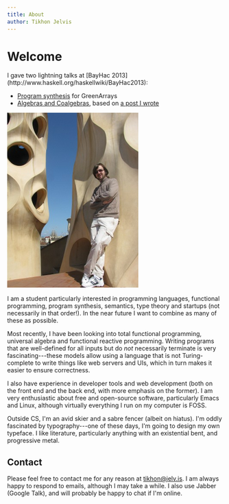 ```yaml
---
title: About
author: Tikhon Jelvis
---
```


<div class="content">

# Welcome

<div class="announcement">
I gave two lightning talks at [BayHac 2013](http://www.haskell.org/haskellwiki/BayHac2013):

  * [Program synthesis](af-slides.html) for GreenArrays
  * [Algebras and Coalgebras](algebras.html), based on [a post I wrote](http://stackoverflow.com/questions/16015020/what-does-coalgebra-mean-in-the-context-of-programming/16022059#16022059)
</div>

![Me on the roof of the Casa Milà in Barcelona. For even more Guadí, you can barely see the Sagrada Família in the background.](img/me_at_casa_mila_med.jpg)

I am a student particularly interested in programming languages, functional programming, program synthesis, semantics, type theory and startups (not necessarily in that order!). In the near future I want to combine as many of these as possible.

Most recently, I have been looking into total functional programming, universal algebra and functional reactive programming. Writing programs that are well-defined for all inputs but do *not* necessarily terminate is very fascinating---these models allow using a language that is not Turing-complete to write things like web servers and UIs, which in turn makes it easier to ensure correctness.

I also have experience in developer tools and web development (both on the front end and the back end, with more emphasis on the former). I am very enthusiastic about free and open-source software, particularly Emacs and Linux, although virtually everything I run on my computer is FOSS.

Outside CS, I'm an avid skier and a sabre fencer (albeit on hiatus). I'm oddly fascinated by typography---one of these days, I'm going to design my own typeface. I like literature, particularly anything with an existential bent, and progressive metal. 

## Contact

Please feel free to contact me for any reason at <a href="mailto:tikhon@jelv.is">tikhon@jelv.is</a>. I am always happy to respond to emails, although I may take a while. I also use Jabber (Google Talk), and will probably be happy to chat if I'm online.


</div>